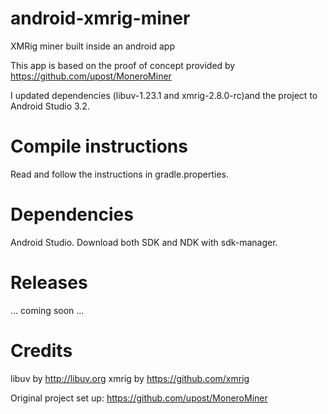 # android-xmrig-miner
XMRig miner built inside an android app


This app is based on the proof of concept provided by https://github.com/upost/MoneroMiner

I updated dependencies (libuv-1.23.1 and xmrig-2.8.0-rc)and the project to Android Studio 3.2.


# Compile instructions

Read and follow the instructions in gradle.properties.


# Dependencies

Android Studio.
Download both SDK and NDK with sdk-manager.

# Releases
... coming soon ...

# Credits
libuv by http://libuv.org
xmrig by https://github.com/xmrig

Original project set up:
https://github.com/upost/MoneroMiner


